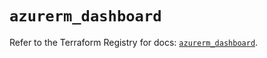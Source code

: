 # `azurerm_dashboard`

Refer to the Terraform Registry for docs: [`azurerm_dashboard`](https://registry.terraform.io/providers/hashicorp/azurerm/3.109.0/docs/resources/dashboard).

